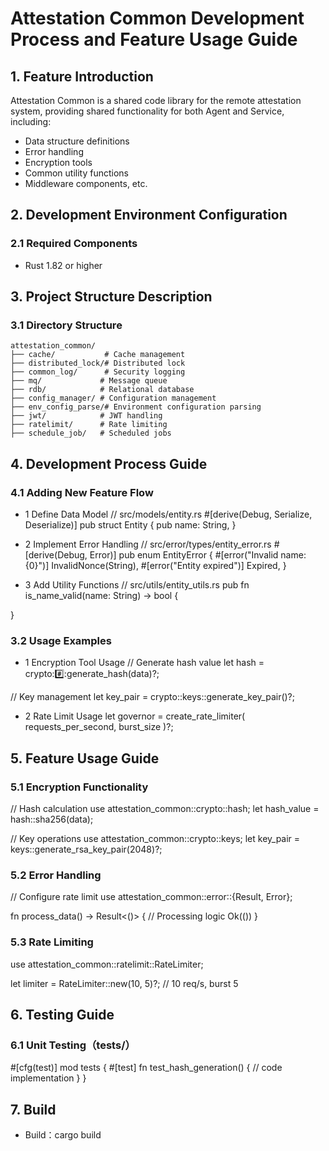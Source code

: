 # Attestation Common Development Process and Feature Usage Guide

## 1. Feature Introduction
Attestation Common is a shared code library for the remote attestation system, providing shared functionality for both Agent and Service, including:
- Data structure definitions
- Error handling
- Encryption tools
- Common utility functions
- Middleware components, etc.

## 2. Development Environment Configuration

### 2.1 Required Components
- Rust 1.82 or higher

## 3. Project Structure Description

### 3.1 Directory Structure
```plaintext
attestation_common/
├── cache/           # Cache management
├── distributed_lock/# Distributed lock
├── common_log/      # Security logging
├── mq/             # Message queue
├── rdb/            # Relational database
├── config_manager/ # Configuration management
├── env_config_parse/# Environment configuration parsing
├── jwt/            # JWT handling
├── ratelimit/      # Rate limiting
├── schedule_job/   # Scheduled jobs
```

## 4. Development Process Guide

### 4.1 Adding New Feature Flow
- 1 Define Data Model
  // src/models/entity.rs
  #[derive(Debug, Serialize, Deserialize)]
  pub struct Entity  {
  pub name: String,
  }

- 2 Implement Error Handling
  // src/error/types/entity_error.rs
  #[derive(Debug, Error)]
  pub enum EntityError {
  #[error("Invalid name: {0}")]
  InvalidNonce(String),
  #[error("Entity expired")]
  Expired,
  }

- 3 Add Utility Functions
  // src/utils/entity_utils.rs
  pub fn is_name_valid(name: String) -> bool {

}

### 3.2 Usage Examples

- 1 Encryption Tool Usage
  // Generate hash value
  let hash = crypto::hash::generate_hash(data)?;

// Key management
let key_pair = crypto::keys::generate_key_pair()?;

- 2 Rate Limit Usage
  let governor = create_rate_limiter(
  requests_per_second,
  burst_size
  )?;

## 5. Feature Usage Guide

### 5.1 Encryption Functionality
// Hash calculation
use attestation_common::crypto::hash;
let hash_value = hash::sha256(data);

// Key operations
use attestation_common::crypto::keys;
let key_pair = keys::generate_rsa_key_pair(2048)?;

### 5.2 Error Handling
// Configure rate limit
use attestation_common::error::{Result, Error};

fn process_data() -> Result<()> {
// Processing logic
Ok(())
}


### 5.3 Rate Limiting
use attestation_common::ratelimit::RateLimiter;

let limiter = RateLimiter::new(10, 5)?; // 10 req/s, burst 5

## 6. Testing Guide

### 6.1 Unit Testing（tests/）
#[cfg(test)]
mod tests {
    #[test]
    fn test_hash_generation() {
        // code implementation
    }
}

## 7. Build
- Build：cargo build
